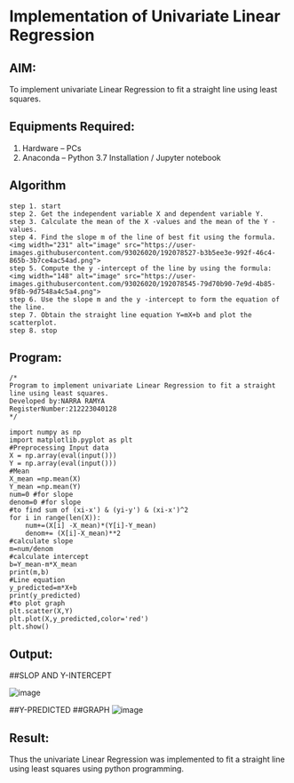 # Implementation of Univariate Linear Regression
## AIM:
To implement univariate Linear Regression to fit a straight line using least squares.
## Equipments Required:
1. Hardware – PCs
2. Anaconda – Python 3.7 Installation / Jupyter notebook
## Algorithm
```
step 1. start
step 2. Get the independent variable X and dependent variable Y.
step 3. Calculate the mean of the X -values and the mean of the Y -values.
step 4. Find the slope m of the line of best fit using the formula. 
<img width="231" alt="image" src="https://user-images.githubusercontent.com/93026020/192078527-b3b5ee3e-992f-46c4-865b-3b7ce4ac54ad.png">
step 5. Compute the y -intercept of the line by using the formula:
<img width="148" alt="image" src="https://user-images.githubusercontent.com/93026020/192078545-79d70b90-7e9d-4b85-9f8b-9d7548a4c5a4.png">
step 6. Use the slope m and the y -intercept to form the equation of the line.
step 7. Obtain the straight line equation Y=mX+b and plot the scatterplot.
step 8. stop
```
## Program:
```
/*
Program to implement univariate Linear Regression to fit a straight line using least squares.
Developed by:NARRA RAMYA 
RegisterNumber:212223040128 
*/
```
```
import numpy as np
import matplotlib.pyplot as plt
#Preprocessing Input data
X = np.array(eval(input()))
Y = np.array(eval(input()))
#Mean
X_mean =np.mean(X)
Y_mean =np.mean(Y)
num=0 #for slope
denom=0 #for slope
#to find sum of (xi-x') & (yi-y') & (xi-x')^2
for i in range(len(X)):
    num+=(X[i] -X_mean)*(Y[i]-Y_mean)
    denom+= (X[i]-X_mean)**2
#calculate slope   
m=num/denom
#calculate intercept
b=Y_mean-m*X_mean
print(m,b)
#Line equation
y_predicted=m*X+b
print(y_predicted)
#to plot graph
plt.scatter(X,Y)
plt.plot(X,y_predicted,color='red')
plt.show()
```
## Output:
##SLOP AND Y-INTERCEPT

![image](https://github.com/user-attachments/assets/eeb03e20-9ea1-4fee-ad92-2c08812e970e)

##Y-PREDICTED
##GRAPH
![image](https://github.com/user-attachments/assets/749673af-8881-4a4f-83e2-ac3eafcb6125)
## Result:
Thus the univariate Linear Regression was implemented to fit a straight line using least squares using python programming.
